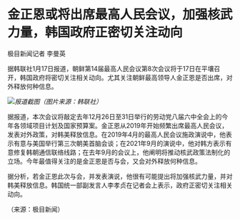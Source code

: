 # 金正恩或将出席最高人民会议，加强核武力量，韩国政府正密切关注动向

极目新闻记者 李曼英

据韩联社1月17日报道，朝鲜第14届最高人民会议第8次会议将于17日在平壤召开，韩国政府将密切关注相关动向。尤其关注朝鲜最高领导人金正恩是否出席，对外释放何种信息。

![](https://inews.gtimg.com/news_bt/O2TSyTzYfBbJ9peJvS4Zvjqio49N_P7jp0ZP-dFJLsdJQAA/1000)_报道截图（图片来源：韩联社）_

据报道，本次会议将敲定去年12月26日至31日举行的劳动党八届六中全会上的今年各领域项目计划及国家预算案。金正恩从2019年开始频繁出席最高人民会议，发表对外政策，对韩美释放信息。在2019年4月的最高人民会议施政演说中，他表示有意与美国举行第三次朝美首脑会谈；在2021年9月的演说中，他对韩方表示有意修复韩朝通信联络线路；在去年9月的会议上，他阐明将推动核武政策法制化的立场。今年最值得关注的是金正恩是否与会，又会对外释放何种信息。

据分析，若金正恩此次与会，并发表演说，他很有可能提出将加强核武力量，并对韩美释放信息。韩国统一部副发言人李孝贞在记者会上表示，政府正密切关注相关动向。

（来源：极目新闻）

